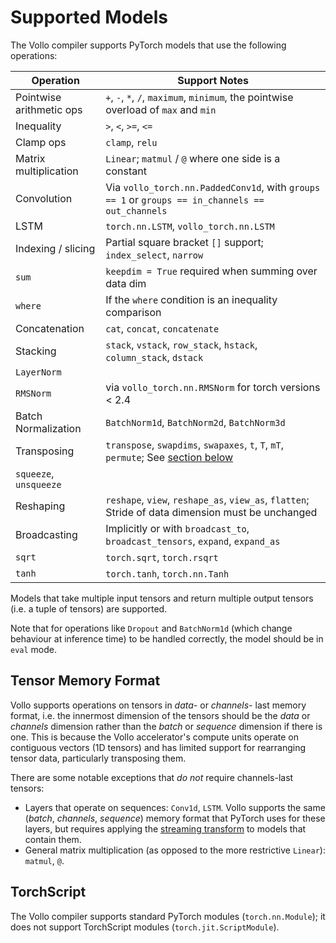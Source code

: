 # Supported Models

The Vollo compiler supports PyTorch models that use the following operations:

| Operation                | Support Notes                                                                                                     |
| ------------------------ | ----------------------------------------------------------------------------------------------------------------- |
| Pointwise arithmetic ops | `+`, `-`, `*`, `/`, `maximum`, `minimum`, the pointwise overload of `max` and `min`                               |
| Inequality               | `>`, `<`, `>=`, `<=`                                                                                              |
| Clamp ops                | `clamp`, `relu`                                                                                                   |
| Matrix multiplication    | `Linear`; `matmul` / `@` where one side is a constant                                                             |
| Convolution              | Via `vollo_torch.nn.PaddedConv1d`, with `groups == 1` or `groups == in_channels == out_channels`                  |
| LSTM                     | `torch.nn.LSTM`, `vollo_torch.nn.LSTM`                                                                            |
| Indexing / slicing       | Partial square bracket `[]` support; `index_select`, `narrow`                                                     |
| `sum`                    | `keepdim = True` required when summing over data dim                                                              |
| `where`                  | If the `where` condition is an inequality comparison                                                              |
| Concatenation            | `cat`, `concat`, `concatenate`                                                                                    |
| Stacking                 | `stack`, `vstack`, `row_stack`, `hstack`, `column_stack`, `dstack`                                                |
| `LayerNorm`              |                                                                                                                   |
| `RMSNorm`                | via `vollo_torch.nn.RMSNorm` for torch versions < 2.4                                                             |
| Batch Normalization      | `BatchNorm1d`, `BatchNorm2d`, `BatchNorm3d`                                                                       |
| Transposing              | `transpose`, `swapdims`, `swapaxes`, `t`, `T`, `mT`, `permute`; See [section below](#tensor-memory-format)        |
| `squeeze`, `unsqueeze`   |                                                                                                                   |
| Reshaping                | `reshape`, `view`, `reshape_as`, `view_as`, `flatten`; Stride of data dimension must be unchanged                 |
| Broadcasting             | Implicitly or with `broadcast_to`, `broadcast_tensors`, `expand`, `expand_as`                                     |
| `sqrt`                   | `torch.sqrt`, `torch.rsqrt`                                                                                       |
| `tanh`                   | `torch.tanh`, `torch.nn.Tanh`                                                                                     |

Models that take multiple input tensors and return multiple output tensors
(i.e. a tuple of tensors) are supported.

Note that for operations like `Dropout` and `BatchNorm1d` (which change behaviour at inference time) to be handled correctly, the model should be in `eval` mode.

## Tensor Memory Format

Vollo supports operations on tensors in *data-* or *channels-* last memory
format, i.e. the innermost dimension of the tensors should be the *data* or
*channels* dimension rather than the *batch* or *sequence* dimension if there is
one.
This is because the Vollo accelerator's compute units operate on contiguous
vectors (1D tensors) and has limited support for rearranging tensor data,
particularly transposing them.

There are some notable exceptions that *do not* require channels-last tensors:

- Layers that operate on sequences: `Conv1d`, `LSTM`.
  Vollo supports the same (*batch*, *channels*, *sequence*) memory format that
  PyTorch uses for these layers, but requires applying the [streaming
  transform](example-2-cnn.md#using-the-streaming-transform) to models that
  contain them.
- General matrix multiplication (as opposed to the more restrictive `Linear`):
  `matmul`, `@`.

## TorchScript

The Vollo compiler supports standard PyTorch modules (`torch.nn.Module`); it
does not support TorchScript modules (`torch.jit.ScriptModule`).
